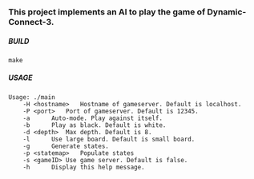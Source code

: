 ### This project implements an AI to play the game of Dynamic-Connect-3.

##### BUILD
```
make
```

##### USAGE
```
Usage: ./main
	-H <hostname>	Hostname of gameserver. Default is localhost.
	-P <port>	Port of gameserver. Default is 12345.
	-a		Auto-mode. Play against itself.
	-b		Play as black. Default is white.
	-d <depth>	Max depth. Default is 8.
	-l		Use large board. Default is small board.
	-g		Generate states.
	-p <statemap>	Populate states
	-s <gameID>	Use game server. Default is false.
	-h		Display this help message.
```
